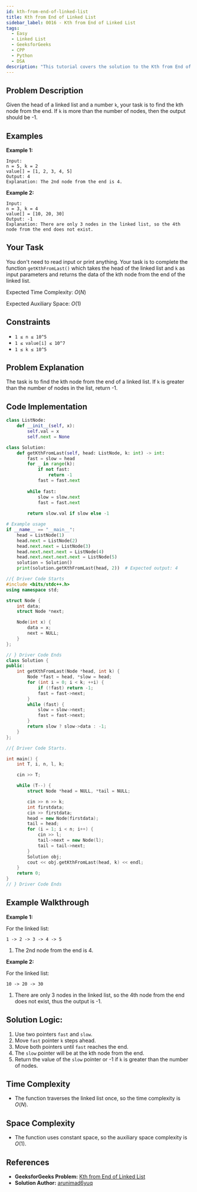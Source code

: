 ```yaml
---
id: kth-from-end-of-linked-list
title: Kth from End of Linked List
sidebar_label: 0016 - Kth from End of Linked List
tags:
  - Easy
  - Linked List
  - GeeksforGeeks
  - CPP
  - Python
  - DSA
description: "This tutorial covers the solution to the Kth from End of Linked List problem from the GeeksforGeeks website, featuring implementations in Python and C++."
---
```

## Problem Description

Given the head of a linked list and a number `k`, your task is to find the kth node from the end. If `k` is more than the number of nodes, then the output should be -1.

## Examples

**Example 1:**

```
Input:
n = 5, k = 2
value[] = [1, 2, 3, 4, 5]
Output: 4
Explanation: The 2nd node from the end is 4.
```

**Example 2:**

```
Input:
n = 3, k = 4
value[] = [10, 20, 30]
Output: -1
Explanation: There are only 3 nodes in the linked list, so the 4th node from the end does not exist.
```

## Your Task

You don't need to read input or print anything. Your task is to complete the function `getKthFromLast()` which takes the head of the linked list and `k` as input parameters and returns the data of the kth node from the end of the linked list.

Expected Time Complexity: $O(N)$

Expected Auxiliary Space: $O(1)$

## Constraints

* `1 ≤ n ≤ 10^5`
* `1 ≤ value[i] ≤ 10^7`
* `1 ≤ k ≤ 10^5`

## Problem Explanation

The task is to find the kth node from the end of a linked list. If `k` is greater than the number of nodes in the list, return -1.

## Code Implementation

<Tabs>
  <TabItem value="Python" label="Python" default>
  <SolutionAuthor name="@arunimad6yuq"/>

  ```py
  class ListNode:
      def __init__(self, x):
          self.val = x
          self.next = None

  class Solution:
      def getKthFromLast(self, head: ListNode, k: int) -> int:
          fast = slow = head
          for _ in range(k):
              if not fast:
                  return -1
              fast = fast.next
          
          while fast:
              slow = slow.next
              fast = fast.next
          
          return slow.val if slow else -1

  # Example usage
  if __name__ == "__main__":
      head = ListNode(1)
      head.next = ListNode(2)
      head.next.next = ListNode(3)
      head.next.next.next = ListNode(4)
      head.next.next.next.next = ListNode(5)
      solution = Solution()
      print(solution.getKthFromLast(head, 2))  # Expected output: 4
  ```

  </TabItem>
  <TabItem value="C++" label="C++">
  <SolutionAuthor name="@arunimad6yuq"/>

  ```cpp
  //{ Driver Code Starts
  #include <bits/stdc++.h>
  using namespace std;

  struct Node {
      int data;
      struct Node *next;

      Node(int x) {
          data = x;
          next = NULL;
      }
  };

  // } Driver Code Ends
  class Solution {
  public:
      int getKthFromLast(Node *head, int k) {
          Node *fast = head, *slow = head;
          for (int i = 0; i < k; ++i) {
              if (!fast) return -1;
              fast = fast->next;
          }
          while (fast) {
              slow = slow->next;
              fast = fast->next;
          }
          return slow ? slow->data : -1;
      }
  };

  //{ Driver Code Starts.

  int main() {
      int T, i, n, l, k;

      cin >> T;

      while (T--) {
          struct Node *head = NULL, *tail = NULL;

          cin >> n >> k;
          int firstdata;
          cin >> firstdata;
          head = new Node(firstdata);
          tail = head;
          for (i = 1; i < n; i++) {
              cin >> l;
              tail->next = new Node(l);
              tail = tail->next;
          }
          Solution obj;
          cout << obj.getKthFromLast(head, k) << endl;
      }
      return 0;
  }
  // } Driver Code Ends
  ```

  </TabItem>
</Tabs>

## Example Walkthrough

**Example 1:**

For the linked list:
```
1 -> 2 -> 3 -> 4 -> 5
```
1. The 2nd node from the end is 4.

**Example 2:**

For the linked list:
```
10 -> 20 -> 30
```
1. There are only 3 nodes in the linked list, so the 4th node from the end does not exist, thus the output is -1.

## Solution Logic:

1. Use two pointers `fast` and `slow`.
2. Move `fast` pointer `k` steps ahead.
3. Move both pointers until `fast` reaches the end.
4. The `slow` pointer will be at the kth node from the end.
5. Return the value of the `slow` pointer or -1 if `k` is greater than the number of nodes.

## Time Complexity

* The function traverses the linked list once, so the time complexity is $O(N)$.

## Space Complexity

* The function uses constant space, so the auxiliary space complexity is $O(1)$.

## References

- **GeeksforGeeks Problem:** [Kth from End of Linked List](https://www.geeksforgeeks.org/problems/nth-node-from-end-of-linked-list/1)
- **Solution Author:** [arunimad6yuq](https://www.geeksforgeeks.org/user/arunimad6yuq/)
